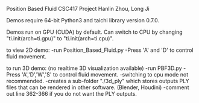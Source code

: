 Position Based Fluid
CSC417 Project
Hanlin Zhou, Long Ji

Demos require 64-bit Python3 and taichi library version 0.7.0.

Demos run on GPU (CUDA) by default. 
Can switch to CPU by changing "ti.init(arch=ti.gpu)" to "ti.init(arch=ti.cpu)".

to view 2D demo:
-run Position_Based_Fluid.py
-Press 'A' and 'D' to control fluid movement.

to run 3D demo: (no realtime 3D visualization available)
-run PBF3D.py
-Press 'A','D','W','S' to control fluid movement.
-switching to cpu mode not recommended.
-creates a sub-folder "./3d_ply" which stores outputs PLY files that can be rendered in other software. (Blender, Houdini)
-comment out line 362-366 if you do not want the PLY outputs.
